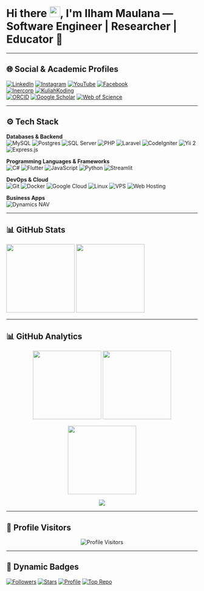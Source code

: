 # <div align="left">Hi there <img src="https://media.giphy.com/media/hvRJCLFzcasrR4ia7z/giphy.gif" width="28">, I'm **Ilham Maulana** — Software Engineer | Researcher | Educator 🚀</div>  

---

## 🌐 Social & Academic Profiles  

<div align="left">

[![LinkedIn](https://img.shields.io/badge/LinkedIn-%230077B5.svg?style=flat-square&logo=linkedin&logoColor=white)](https://www.linkedin.com/in/k4ilham/)
[![Instagram](https://img.shields.io/badge/Instagram-E4405F?style=flat-square&logo=instagram&logoColor=white)](https://instagram.com/k4ilham/)
[![YouTube](https://img.shields.io/badge/YouTube-FF0000?style=flat-square&logo=youtube&logoColor=white)](https://www.youtube.com/@kuliahkoding)
[![Facebook](https://img.shields.io/badge/Facebook-1877F2?style=flat-square&logo=facebook&logoColor=white)](https://www.facebook.com/mailham)  
[![Inercorp](https://img.shields.io/badge/Website-Inercorp-3b5998?style=flat-square&logo=google-chrome&logoColor=white)](https://inercorp.com)
[![KuliahKoding](https://img.shields.io/badge/Website-KuliahKoding-3b5998?style=flat-square&logo=google-chrome&logoColor=white)](https://kuliahkoding.com)  
[![ORCID](https://img.shields.io/badge/ORCID-A6CE39?style=flat-square&logo=orcid&logoColor=white)](https://orcid.org/0009-0007-5566-4161)
[![Google Scholar](https://img.shields.io/badge/Google%20Scholar-4285F4?style=flat-square&logo=google-scholar&logoColor=white)](https://scholar.google.com/citations?hl=id&user=-abX2WEAAAAJ)
[![Web of Science](https://img.shields.io/badge/Web%20of%20Science-FF6F00?style=flat-square&logo=clarivate&logoColor=white)](https://www.webofscience.com/wos/author/record/OEN-2742-2025)

</div>

---

## ⚙️ Tech Stack  

**Databases & Backend**  
![MySQL](https://img.shields.io/badge/MySQL-F29111.svg?style=flat&logo=mysql&logoColor=white)
![Postgres](https://img.shields.io/badge/Postgres-316192.svg?style=flat&logo=postgresql&logoColor=white) 
![SQL Server](https://img.shields.io/badge/SQL%20Server-CC2927?style=flat&logo=microsoft-sql-server&logoColor=white)
![PHP](https://img.shields.io/badge/PHP-777BB4.svg?style=flat&logo=php&logoColor=white) 
![Laravel](https://img.shields.io/badge/Laravel-F05340.svg?style=flat&logo=laravel&logoColor=white) 
![CodeIgniter](https://img.shields.io/badge/CodeIgniter-EF4223?style=flat&logo=codeigniter&logoColor=white)
![Yii 2](https://img.shields.io/badge/Yii%202-1A73E8?style=flat&logo=yii&logoColor=white)
![Express.js](https://img.shields.io/badge/Express.js-404d59.svg?style=flat&logo=express&logoColor=%2361DAFB)

**Programming Languages & Frameworks**  
![C#](https://img.shields.io/badge/C%23-239120?style=flat&logo=c-sharp&logoColor=white)
![Flutter](https://img.shields.io/badge/Flutter-02569B.svg?style=flat&logo=flutter&logoColor=white)
![JavaScript](https://img.shields.io/badge/JavaScript-F7DF1E.svg?style=flat&logo=javascript&logoColor=black) 
![Python](https://img.shields.io/badge/Python-3776AB.svg?style=flat&logo=python&logoColor=white) 
![Streamlit](https://img.shields.io/badge/Streamlit-FF4B4D?style=flat&logo=streamlit&logoColor=white)

**DevOps & Cloud**  
![Git](https://img.shields.io/badge/Git-F05032.svg?style=flat&logo=git&logoColor=white)
![Docker](https://img.shields.io/badge/Docker-2496ED?style=flat&logo=docker&logoColor=white)
![Google Cloud](https://img.shields.io/badge/Google%20Cloud-4285F4?style=flat&logo=google-cloud&logoColor=white)
![Linux](https://img.shields.io/badge/Linux-FCC624?style=flat&logo=linux&logoColor=black)
![VPS](https://img.shields.io/badge/VPS-336791?style=flat&logo=virtualbox&logoColor=white)
![Web Hosting](https://img.shields.io/badge/Web%20Hosting-00C7B7?style=flat&logo=webmin&logoColor=white)

**Business Apps**  
![Dynamics NAV](https://img.shields.io/badge/Dynamics%20NAV-007ACC?style=flat&logo=microsoft-dynamics&logoColor=white)

---

## 📊 GitHub Stats  

<p align="left">
  <img height="180em" src="https://github-readme-stats.vercel.app/api?username=k4ilham&show_icons=true&hide_border=true&count_private=true&include_all_commits=true" />
  <img height="180em" src="https://github-readme-stats.vercel.app/api/top-langs/?username=k4ilham&show_icons=true&hide_border=true&layout=compact&langs_count=8"/>
</p>

---

## 📊 GitHub Analytics  

<p align="center">
  <!-- GitHub Readme Stats -->
  <img height="180em" src="https://github-readme-stats.vercel.app/api?username=k4ilham&show_icons=true&hide_border=true&count_private=true&include_all_commits=true" />
  <img height="180em" src="https://github-readme-stats.vercel.app/api/top-langs/?username=k4ilham&layout=compact&langs_count=8&hide_border=true"/>
</p>

<p align="center">
  <!-- GitHub Streak Stats -->
  <img height="180em" src="https://github-readme-streak-stats.herokuapp.com/?user=k4ilham&theme=default&hide_border=true" />
</p>

<p align="center">
  <!-- GitHub Activity Graph -->
  <img src="https://github-readme-activity-graph.vercel.app/graph?username=k4ilham&theme=github" />
</p>

---

## 👥 Profile Visitors  

<p align="center">
  <!-- Visitor Counter -->
  <img src="https://komarev.com/ghpvc/?username=k4ilham&label=Profile%20Views&color=0e75b6&style=flat" alt="Profile Visitors" />
</p>

---

## 🚀 Dynamic Badges  

[![Followers](https://img.shields.io/github/followers/k4ilham?label=Followers&style=social)](https://github.com/k4ilham?tab=followers)
[![Stars](https://img.shields.io/github/stars/k4ilham?label=Stars&style=social)](https://github.com/k4ilham?tab=repositories&type=source)
[![Profile](https://img.shields.io/badge/GitHub-k4ilham-black?logo=github&style=flat-square)](https://github.com/k4ilham)
[![Top Repo](https://img.shields.io/github/languages/top/k4ilham/inercorp?style=flat-square&logo=github)](https://github.com/k4ilham/inercorp)

